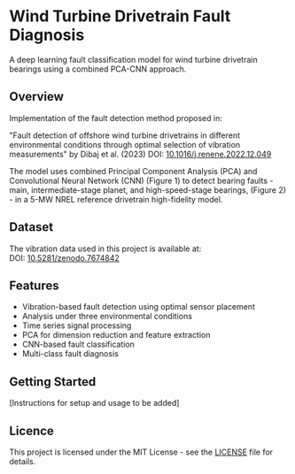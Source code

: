 # Wind Turbine Drivetrain Fault Diagnosis

A deep learning fault classification model for wind turbine drivetrain bearings using a combined PCA-CNN approach.

## Overview

Implementation of the fault detection method proposed in:

"Fault detection of offshore wind turbine drivetrains in different environmental conditions through optimal selection of vibration measurements" by Dibaj et al. (2023)
DOI: [10.1016/j.renene.2022.12.049](https://doi.org/10.1016/j.renene.2022.12.049)

The model uses combined Principal Component Analysis (PCA) and Convolutional Neural Network (CNN) (Figure 1) to detect bearing faults - main, intermediate-stage planet, and high-speed-stage bearings, (Figure 2) - in a 5-MW NREL reference drivetrain high-fidelity model.

## Dataset

The vibration data used in this project is available at:  
DOI: [10.5281/zenodo.7674842](https://doi.org/10.5281/zenodo.7674842)

## Features

- Vibration-based fault detection using optimal sensor placement
- Analysis under three environmental conditions
- Time series signal processing
- PCA for dimension reduction and feature extraction
- CNN-based fault classification
- Multi-class fault diagnosis
  

## Getting Started

[Instructions for setup and usage to be added]

## Licence

This project is licensed under the MIT License - see the [LICENSE](LICENSE) file for details.
